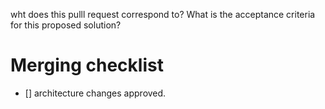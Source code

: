 wht does this pulll request correspond to?
What is the acceptance criteria for this proposed solution?

# Merging checklist

- [] architecture changes approved.